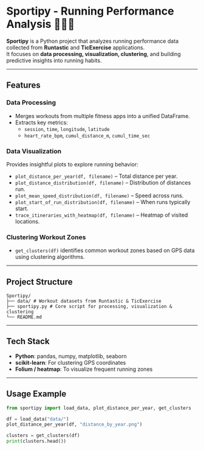 # Sportipy - Running Performance Analysis 🏃🏻‍♂️

**Sportipy** is a Python project that analyzes running performance data collected from **Runtastic** and **TicExercise** applications.  
It focuses on **data processing, visualization, clustering**, and building predictive insights into running habits.

---

## Features

### Data Processing
- Merges workouts from multiple fitness apps into a unified DataFrame.
- Extracts key metrics:
  - `session`, `time`, `longitude`, `latitude`
  - `heart_rate_bpm`, `cumul_distance_m`, `cumul_time_sec`

### Data Visualization
Provides insightful plots to explore running behavior:
- `plot_distance_per_year(df, filename)` – Total distance per year.
- `plot_distance_distribution(df, filename)` – Distribution of distances run.
- `plot_mean_speed_distribution(df, filename)` – Speed across runs.
- `plot_start_of_run_distribution(df, filename)` – When runs typically start.
- `trace_itineraries_with_heatmap(df, filename)` – Heatmap of visited locations.

### Clustering Workout Zones
- `get_clusters(df)` identifies common workout zones based on GPS data using clustering algorithms.

---

## Project Structure
```
Sportipy/
├── data/ # Workout datasets from Runtastic & TicExercise
├── sportipy.py # Core script for processing, visualization & clustering
└── README.md
```

---

## Tech Stack
- **Python**: pandas, numpy, matplotlib, seaborn
- **scikit-learn**: For clustering GPS coordinates
- **Folium / heatmap**: To visualize frequent running zones

---

## Usage Example
```python
from sportipy import load_data, plot_distance_per_year, get_clusters

df = load_data("data/")
plot_distance_per_year(df, "distance_by_year.png")

clusters = get_clusters(df)
print(clusters.head())
```

